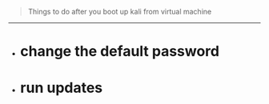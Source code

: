 > Things to do after you boot up kali from virtual machine
---------------------------------------------------------------------------------------
- # change the default password

- # run updates
